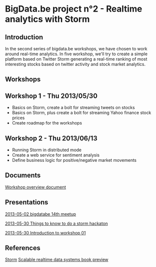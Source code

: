 BigData.be project n°2 - Realtime analytics with Storm
======================================================
Introduction
------------
In the second series of bigdata.be workshops, we have chosen to work around real-time analytics. In five workshop, we'll try to create a simple platform based on Twitter Storm generating a real-time ranking of most interesting stocks based on twitter activity and stock market analytics. 

Workshops
---------

## Workshop 1 - Thu 2013/05/30
* Basics on Storm, create a bolt for streaming tweets on stocks
* Basics on Storm, plus create a bolt for streaming Yahoo finance stock prices
* Create roadmap for the workshops

## Workshop 2 - Thu 2013/06/13
* Running Storm in distributed mode
* Create a web service for sentiment analysis
* Define business logic for positive/negative market movements


Documents
---------
[Workshop overview document](https://docs.google.com/document/d/1bBHLUgKTM8wxJP2eR3Yy2oWTvOUuqg-XYojatkz015M/edit?usp=sharing)

Presentations
--------------
[2013-05-02 bigdatabe 14th meetup](http://kennyhelsens.github.io/khelsenspages/bigdatabe_20130502/)

[2013-05-30 Things to know to do a storm hackaton](prezi.com/ajzue33n0pal/things-to-know-to-do-a-storm-hackaton/)

[2013-05-30 Introduction to workshop 01](http://kennyhelsens.github.io/khelsenspages/bigdatabe_20130530_ws1/)

References
----------
[Storm](http://storm-project.net/)
[Scalable realtime data systems book preview](http://www.manning.com/marz/BD_meap_ch01.pdf)


